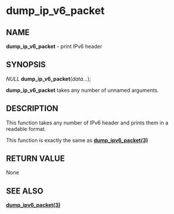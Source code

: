 # dump_ip_v6_packet

## NAME

**dump_ip_v6_packet** - print IPv6 header

## SYNOPSIS

*NULL* **dump_ip_v6_packet**(*data*...);

**dump_ip_v6_packet** takes any number of unnamed arguments.

## DESCRIPTION

This function takes any number of IPv6 header and prints them in a readable format.

This function is exactly the same as **[dump_ipv6_packet(3)](dump_ipv6_packet.md)**

## RETURN VALUE

None

## SEE ALSO

**[dump_ipv6_packet(3)](dump_ipv6_packet.md)**